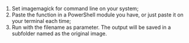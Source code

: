 1. Set imagemagick for command line on your system;
2. Paste the function in a PowerShell module you have, or just paste it on your terminal each time;
3. Run with the filename as parameter. The output will be saved in a subfolder named as the original image.
